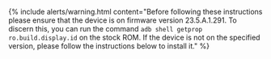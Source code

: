 {% include alerts/warning.html content="Before following these instructions please ensure that the device is on firmware version 23.5.A.1.291. To discern this, you can run the command `adb shell getprop ro.build.display.id` on the stock ROM. If the device is not on the specified version, please follow the instructions below to install it." %}
